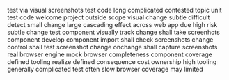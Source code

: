 test via visual screenshots test code long complicated contested topic unit test code welcome project outside scope visual change subtle difficult detect small change large cascading effect across web app due high risk subtle change test component visually track change shall take screenhots component develop component import shall check screenshots change control shall test screenshot change onchange shall capture screenshots real browser engine mock browser completeness component coverage defined tooling realize defined consequence cost ownership high tooling generally complicated test often slow browser coverage may limited